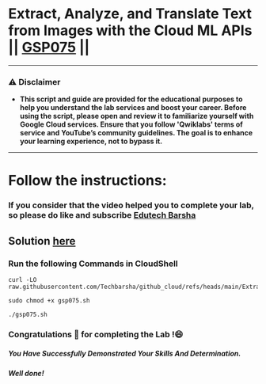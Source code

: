 # Extract, Analyze, and Translate Text from Images with the Cloud ML APIs || [GSP075](https://www.cloudskillsboost.google/focuses/1836?parent=catalog) ||

---
### ⚠️ Disclaimer
- **This script and guide are provided for  the educational purposes to help you understand the lab services and boost your career. Before using the script, please open and review it to familiarize yourself with Google Cloud services. Ensure that you follow 'Qwiklabs' terms of service and YouTube’s community guidelines. The goal is to enhance your learning experience, not to bypass it.**
---
# Follow the instructions:
### If you consider that the video helped you to complete your lab, so please do like and subscribe [Edutech Barsha](https://www.youtube.com/@edutechbarsha)
## Solution [here](https://youtu.be/LbK4x6Slv_Q)

### Run the following Commands in CloudShell
```
curl -LO raw.githubusercontent.com/Techbarsha/github_cloud/refs/heads/main/Extract%2C%20Analyze%2C%20and%20Translate%20Text%20from%20Images%20with%20the%20Cloud%20ML%20APIs/gsp075.sh

sudo chmod +x gsp075.sh

./gsp075.sh
```
### Congratulations 🎉 for completing the Lab !😄

##### *You Have Successfully Demonstrated Your Skills And Determination.*

#### *Well done!*
